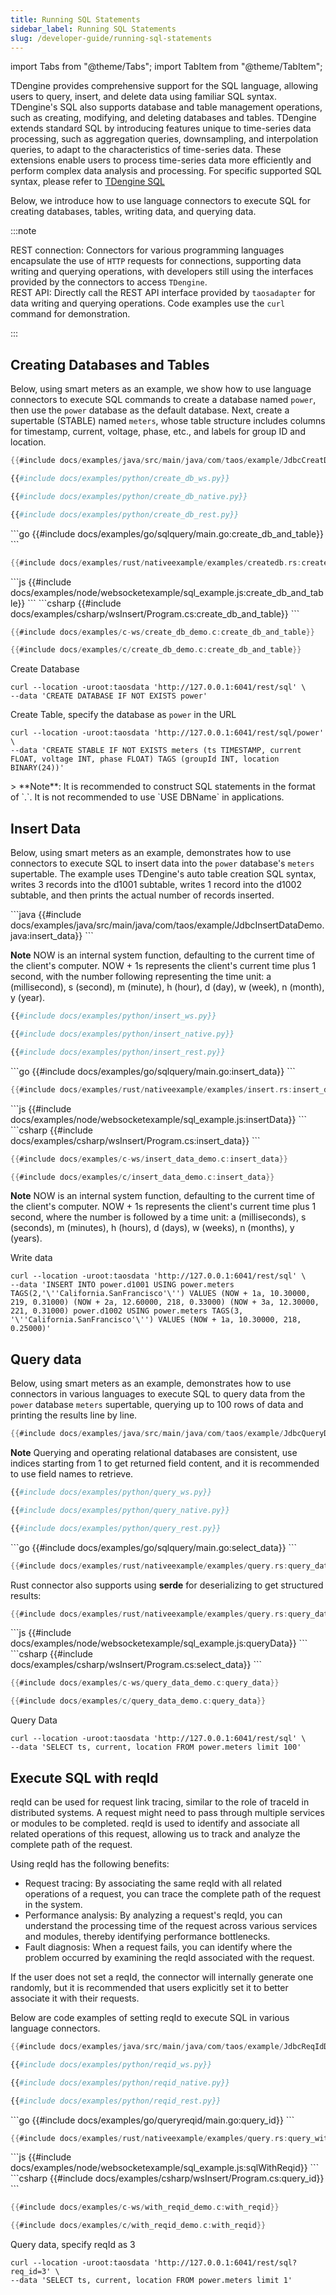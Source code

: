 ```yaml
---
title: Running SQL Statements
sidebar_label: Running SQL Statements
slug: /developer-guide/running-sql-statements
---
```


import Tabs from "@theme/Tabs";
import TabItem from "@theme/TabItem";

TDengine provides comprehensive support for the SQL language, allowing users to query, insert, and delete data using familiar SQL syntax. TDengine's SQL also supports database and table management operations, such as creating, modifying, and deleting databases and tables. TDengine extends standard SQL by introducing features unique to time-series data processing, such as aggregation queries, downsampling, and interpolation queries, to adapt to the characteristics of time-series data. These extensions enable users to process time-series data more efficiently and perform complex data analysis and processing. For specific supported SQL syntax, please refer to [TDengine SQL](../../tdengine-reference/sql-manual/)

Below, we introduce how to use language connectors to execute SQL for creating databases, tables, writing data, and querying data.

:::note

REST connection: Connectors for various programming languages encapsulate the use of `HTTP` requests for connections, supporting data writing and querying operations, with developers still using the interfaces provided by the connectors to access `TDengine`.  
REST API: Directly call the REST API interface provided by `taosadapter` for data writing and querying operations. Code examples use the `curl` command for demonstration.

:::

## Creating Databases and Tables

Below, using smart meters as an example, we show how to use language connectors to execute SQL commands to create a database named `power`, then use the `power` database as the default database.
Next, create a supertable (STABLE) named `meters`, whose table structure includes columns for timestamp, current, voltage, phase, etc., and labels for group ID and location.

<Tabs defaultValue="java" groupId="lang">
<TabItem value="java" label="Java">

```java
{{#include docs/examples/java/src/main/java/com/taos/example/JdbcCreatDBDemo.java:create_db_and_table}}
```

</TabItem>
<TabItem label="Python" value="python">

```python title="WebSocket Connection"
{{#include docs/examples/python/create_db_ws.py}}
```

```python title="Native Connection"
{{#include docs/examples/python/create_db_native.py}}
```

```python title="Rest Connection"
{{#include docs/examples/python/create_db_rest.py}}
```

</TabItem>
<TabItem label="Go" value="go">
```go
{{#include docs/examples/go/sqlquery/main.go:create_db_and_table}}
```
</TabItem>
<TabItem label="Rust" value="rust">

```rust
{{#include docs/examples/rust/nativeexample/examples/createdb.rs:create_db_and_table}}
```

</TabItem>
<TabItem label="Node.js" value="node">
```js
{{#include docs/examples/node/websocketexample/sql_example.js:create_db_and_table}}
```
</TabItem>
<TabItem label="C#" value="csharp">
```csharp
{{#include docs/examples/csharp/wsInsert/Program.cs:create_db_and_table}}
```
</TabItem>
<TabItem label="C" value="c">

```c  title="WebSocket Connection"
{{#include docs/examples/c-ws/create_db_demo.c:create_db_and_table}}
```

```c  title="Native Connection"
{{#include docs/examples/c/create_db_demo.c:create_db_and_table}}
```

</TabItem>
<TabItem label="REST API" value="rest">

Create Database

```shell
curl --location -uroot:taosdata 'http://127.0.0.1:6041/rest/sql' \
--data 'CREATE DATABASE IF NOT EXISTS power'
```

Create Table, specify the database as `power` in the URL

```shell
curl --location -uroot:taosdata 'http://127.0.0.1:6041/rest/sql/power' \
--data 'CREATE STABLE IF NOT EXISTS meters (ts TIMESTAMP, current FLOAT, voltage INT, phase FLOAT) TAGS (groupId INT, location BINARY(24))'
```

</TabItem>
</Tabs>
> **Note**: It is recommended to construct SQL statements in the format of `<dbName>.<tableName>`. It is not recommended to use `USE DBName` in applications.

## Insert Data

Below, using smart meters as an example, demonstrates how to use connectors to execute SQL to insert data into the `power` database's `meters` supertable. The example uses TDengine's auto table creation SQL syntax, writes 3 records into the d1001 subtable, writes 1 record into the d1002 subtable, and then prints the actual number of records inserted.

<Tabs defaultValue="java" groupId="lang">
<TabItem value="java" label="Java">
```java
{{#include docs/examples/java/src/main/java/com/taos/example/JdbcInsertDataDemo.java:insert_data}}
```

**Note**
NOW is an internal system function, defaulting to the current time of the client's computer. NOW + 1s represents the client's current time plus 1 second, with the number following representing the time unit: a (millisecond), s (second), m (minute), h (hour), d (day), w (week), n (month), y (year).

</TabItem>
<TabItem label="Python" value="python">

```python title="WebSocket Connection"
{{#include docs/examples/python/insert_ws.py}}
```

```python title="Native Connection"
{{#include docs/examples/python/insert_native.py}}
```

```python title="Rest Connection"
{{#include docs/examples/python/insert_rest.py}}
```

</TabItem>
<TabItem label="Go" value="go">
```go
{{#include docs/examples/go/sqlquery/main.go:insert_data}}
```
</TabItem>
<TabItem label="Rust" value="rust">

```rust
{{#include docs/examples/rust/nativeexample/examples/insert.rs:insert_data}}
```

</TabItem>
<TabItem label="Node.js" value="node">
```js
{{#include docs/examples/node/websocketexample/sql_example.js:insertData}}
```
</TabItem>
<TabItem label="C#" value="csharp">
```csharp
{{#include docs/examples/csharp/wsInsert/Program.cs:insert_data}}
```
</TabItem>
<TabItem label="C" value="c">

```c title="WebSocket Connection"
{{#include docs/examples/c-ws/insert_data_demo.c:insert_data}}
```

```c title="Native Connection"
{{#include docs/examples/c/insert_data_demo.c:insert_data}}
```

**Note**
NOW is an internal system function, defaulting to the current time of the client's computer. NOW + 1s represents the client's current time plus 1 second, where the number is followed by a time unit: a (milliseconds), s (seconds), m (minutes), h (hours), d (days), w (weeks), n (months), y (years).
</TabItem>
<TabItem label="REST API" value="rest">

Write data

```shell
curl --location -uroot:taosdata 'http://127.0.0.1:6041/rest/sql' \
--data 'INSERT INTO power.d1001 USING power.meters TAGS(2,'\''California.SanFrancisco'\'') VALUES (NOW + 1a, 10.30000, 219, 0.31000) (NOW + 2a, 12.60000, 218, 0.33000) (NOW + 3a, 12.30000, 221, 0.31000) power.d1002 USING power.meters TAGS(3, '\''California.SanFrancisco'\'') VALUES (NOW + 1a, 10.30000, 218, 0.25000)'
```

</TabItem>
</Tabs>

## Query data

Below, using smart meters as an example, demonstrates how to use connectors in various languages to execute SQL to query data from the `power` database `meters` supertable, querying up to 100 rows of data and printing the results line by line.

<Tabs defaultValue="java" groupId="lang">
<TabItem label="Java" value="java">

```java
{{#include docs/examples/java/src/main/java/com/taos/example/JdbcQueryDemo.java:query_data}}
```

**Note** Querying and operating relational databases are consistent, use indices starting from 1 to get returned field content, and it is recommended to use field names to retrieve.

</TabItem>
<TabItem label="Python" value="python">

```python title="WebSocket Connection"
{{#include docs/examples/python/query_ws.py}}
```

```python title="Native Connection"
{{#include docs/examples/python/query_native.py}}
```

```python title="Rest Connection"
{{#include docs/examples/python/query_rest.py}}
```

</TabItem>
<TabItem label="Go" value="go">
```go
{{#include docs/examples/go/sqlquery/main.go:select_data}}
```
</TabItem>
<TabItem label="Rust" value="rust">

```rust
{{#include docs/examples/rust/nativeexample/examples/query.rs:query_data}}
```

Rust connector also supports using **serde** for deserializing to get structured results:

```rust
{{#include docs/examples/rust/nativeexample/examples/query.rs:query_data_2}}
```

</TabItem>
<TabItem label="Node.js" value="node">
```js
{{#include docs/examples/node/websocketexample/sql_example.js:queryData}}
```
</TabItem>
<TabItem label="C#" value="csharp">
```csharp
{{#include docs/examples/csharp/wsInsert/Program.cs:select_data}}
```
</TabItem>
<TabItem label="C" value="c">

```c  title="WebSocket Connection"
{{#include docs/examples/c-ws/query_data_demo.c:query_data}}
```

```c  title="Native Connection"
{{#include docs/examples/c/query_data_demo.c:query_data}}
```

</TabItem>
<TabItem label="REST API" value="rest">

Query Data

```shell
curl --location -uroot:taosdata 'http://127.0.0.1:6041/rest/sql' \
--data 'SELECT ts, current, location FROM power.meters limit 100'
```

</TabItem>
</Tabs>

## Execute SQL with reqId

reqId can be used for request link tracing, similar to the role of traceId in distributed systems. A request might need to pass through multiple services or modules to be completed. reqId is used to identify and associate all related operations of this request, allowing us to track and analyze the complete path of the request.

Using reqId has the following benefits:

- Request tracing: By associating the same reqId with all related operations of a request, you can trace the complete path of the request in the system.
- Performance analysis: By analyzing a request's reqId, you can understand the processing time of the request across various services and modules, thereby identifying performance bottlenecks.
- Fault diagnosis: When a request fails, you can identify where the problem occurred by examining the reqId associated with the request.

If the user does not set a reqId, the connector will internally generate one randomly, but it is recommended that users explicitly set it to better associate it with their requests.

Below are code examples of setting reqId to execute SQL in various language connectors.

<Tabs defaultValue="java" groupId="lang">
<TabItem label="Java" value="java">

```java
{{#include docs/examples/java/src/main/java/com/taos/example/JdbcReqIdDemo.java:with_reqid}}
```

</TabItem>
<TabItem label="Python" value="python">

```python title="WebSocket Connection"
{{#include docs/examples/python/reqid_ws.py}}
```

```python title="Native Connection"
{{#include docs/examples/python/reqid_native.py}}
```

```python title="Rest Connection"
{{#include docs/examples/python/reqid_rest.py}}
```

</TabItem>
<TabItem label="Go" value="go">
```go
{{#include docs/examples/go/queryreqid/main.go:query_id}}
```
</TabItem>
<TabItem label="Rust" value="rust">

```rust
{{#include docs/examples/rust/nativeexample/examples/query.rs:query_with_req_id}}
```

</TabItem>
<TabItem label="Node.js" value="node">
```js
{{#include docs/examples/node/websocketexample/sql_example.js:sqlWithReqid}}
```
</TabItem>
<TabItem label="C#" value="csharp">
```csharp
{{#include docs/examples/csharp/wsInsert/Program.cs:query_id}}
```
</TabItem>
<TabItem label="C" value="c">

```c "WebSocket Connection"
{{#include docs/examples/c-ws/with_reqid_demo.c:with_reqid}}
```

```c "Native Connection"
{{#include docs/examples/c/with_reqid_demo.c:with_reqid}}
```

</TabItem>
<TabItem label="REST API" value="rest">

Query data, specify reqId as 3

```shell
curl --location -uroot:taosdata 'http://127.0.0.1:6041/rest/sql?req_id=3' \
--data 'SELECT ts, current, location FROM power.meters limit 1'
```

</TabItem>
</Tabs>
